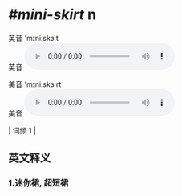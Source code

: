 # ***\#mini-skirt*** n
英音 'mɪniːskɜːt  
英音
<audio src="./media/mini-skirt1.aac" controls="controls"></audio>

美音 'mɪniːskɜːrt  
美音
<audio src="./media/mini-skirt2.aac" controls="controls"></audio>



| 词频 1 |  

英文释义
---
### 1.**迷你裙, 超短裙**  


